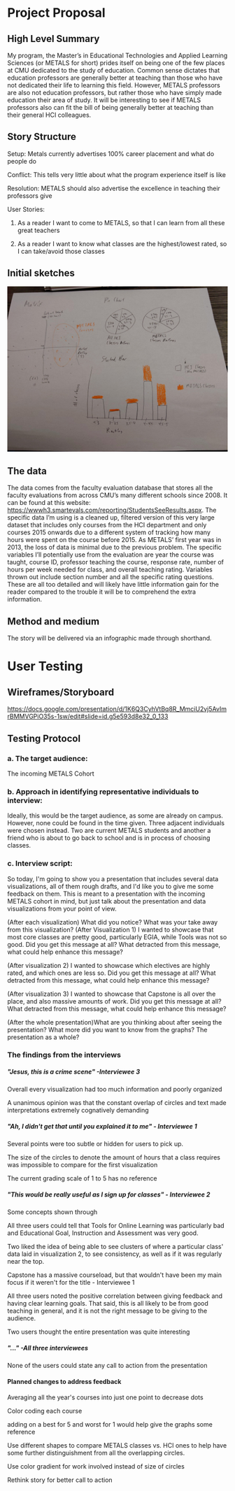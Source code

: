 # Project Proposal

## High Level Summary

My program, the Master’s in Educational Technologies and Applied Learning Sciences (or METALS for short) prides itself on being one of the few places at CMU dedicated to the study of education.  Common sense dictates that education professors are generally better at teaching than those who have not dedicated their life to learning this field.  However, METALS professors are also not education professors, but rather those who have simply made education their area of study.  It will be interesting to see if METALS professors also can fit the bill of being generally better at teaching than their general HCI colleagues.  

## Story Structure

Setup: Metals currently advertises 100% career placement and what do people do

Conflict: This tells very little about what the program experience itself is like

Resolution: METALS should also advertise the excellence in teaching their professors give

User Stories: 

1. As a reader I want to come to METALS, so that I can learn from all these great teachers

2. As a reader I want to know what classes are the highest/lowest rated, so I can take/avoid those classes

## Initial sketches

![Sketches](/IMG_20190724_051810[1].jpg)

## The data

The data comes from the faculty evaluation database that stores all the faculty evaluations from across CMU’s many different schools since 2008.  It can be found at this website: https://wwwh3.smartevals.com/reporting/StudentsSeeResults.aspx.  The specific data I’m using is a cleaned up, filtered version of this very large dataset that includes only courses from the HCI department and only courses 2015 onwards due to a different system of tracking how many hours were spent on the course before 2015.  As METALS’ first year was in 2013, the loss of data is minimal due to the previous problem.  The specific variables I’ll potentially use from the evaluation are year the course was taught, course ID, professor teaching the course, response rate, number of hours per week needed for class, and overall teaching rating.  Variables thrown out include section number and all the specific rating questions.  These are all too detailed and will likely have little information gain for the reader compared to the trouble it will be to comprehend the extra information.

## Method and medium

The story will be delivered via an infographic made through shorthand.

# User Testing

## Wireframes/Storyboard

https://docs.google.com/presentation/d/1K6Q3CyhVtBq8R_MmciU2vj5AvImrBMMVGPiO35s-1sw/edit#slide=id.g5e593d8e32_0_133

## Testing Protocol

### a. The target audience: 

The incoming METALS Cohort

### b. Approach in identifying representative individuals to interview: 

Ideally, this would be the target audience, as some are already on campus.  However, none could be found in the time given.  Three adjacent individuals were chosen instead.  Two are current METALS students and another a friend who is about to go back to school and is in process of choosing classes.

### c. Interview script:

So today, I'm going to show you a presentation that includes several data visualizations, all of them rough drafts, and I'd like you to give me some feedback on them.  This is meant to a presentation with the incoming METALS cohort in mind, but just talk about the presentation and data visualizations from your point of view.

(After each visualization) What did you notice? What was your take away from this visualization?
(After Visualization 1) I wanted to showcase that most core classes are pretty good, particularly EGIA, while Tools was not so good.  Did you get this message at all?  What detracted from this message, what could help enhance this message?

(After visualization 2) I wanted to showcase which electives are highly rated, and which ones are less so. Did you get this message at all?  What detracted from this message, what could help enhance this message?

(After visualization 3) I wanted to showcase that Capstone is all over the place, and also massive amounts of work. Did you get this message at all?  What detracted from this message, what could help enhance this message?

(After the whole presentation)What are you thinking about after seeing the presentation?  What more did you want to know from the graphs?  The presentation as a whole?

### The findings from the interviews

##### "Jesus, this is a crime scene" -Interviewee 3

Overall every visualization had too much information and poorly organized

A unanimous opinion was that the constant overlap of circles and text made interpretations extremely cognatively demanding


##### "Ah, I didn't get that until you explained it to me" - Interviewee 1

Several points were too subtle or hidden for users to pick up.

The size of the circles to denote the amount of hours that a class requires was impossible to compare for the first visualization

The current grading scale of 1 to 5 has no reference

##### "This would be really useful as I sign up for classes" - Interviewee 2

Some concepts shown through 

All three users could tell that Tools for Online Learning was particularly bad and Educational Goal, Instruction and Assessment was very good.

Two liked the idea of being able to see clusters of where a particular class' data laid in visualization 2, to see consistency, as well as if it was regularly near the top.

Capstone has a massive courseload, but that wouldn't have been my main focus if it weren't for the title - Interviewee 1

All three users noted the positive correlation between giving feedback and having clear learning goals.  That said, this is all likely to be from good teaching in general, and it is not the right  message to be giving to the audience.

Two users thought the entire presentation was quite interesting

##### "..." -All three interviewees

None of the users could state any call to action from the presentation

#### Planned changes to address feedback

Averaging all the year's courses into just one point to decrease dots

Color coding each course

adding on a best for 5 and worst for 1 would help give the graphs some reference

Use different shapes to compare METALS classes vs. HCI ones to help have some further distinguishment from all the overlapping circles.

Use color gradient for work involved instead of size of circles

Rethink story for better call to action
